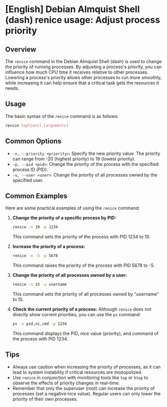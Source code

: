 # [English] Debian Almquist Shell (dash) renice usage: Adjust process priority

## Overview
The `renice` command in the Debian Almquist Shell (dash) is used to change the priority of running processes. By adjusting a process's priority, you can influence how much CPU time it receives relative to other processes. Lowering a process's priority allows other processes to run more smoothly, while increasing it can help ensure that a critical task gets the resources it needs.

## Usage
The basic syntax of the `renice` command is as follows:

```bash
renice [options] [arguments]
```

## Common Options
- `-n, --priority <priority>`: Specify the new priority value. The priority can range from -20 (highest priority) to 19 (lowest priority).
- `-p, --pid <pid>`: Change the priority of the process with the specified process ID (PID).
- `-u, --user <user>`: Change the priority of all processes owned by the specified user.

## Common Examples
Here are some practical examples of using the `renice` command:

1. **Change the priority of a specific process by PID:**
   ```bash
   renice -n 10 -p 1234
   ```
   This command sets the priority of the process with PID 1234 to 10.

2. **Increase the priority of a process:**
   ```bash
   renice -n -5 -p 5678
   ```
   This command raises the priority of the process with PID 5678 to -5.

3. **Change the priority of all processes owned by a user:**
   ```bash
   renice -n 15 -u username
   ```
   This command sets the priority of all processes owned by "username" to 15.

4. **Check the current priority of a process:**
   Although `renice` does not directly show current priorities, you can use the `ps` command:
   ```bash
   ps -o pid,ni,cmd -p 1234
   ```
   This command displays the PID, nice value (priority), and command of the process with PID 1234.

## Tips
- Always use caution when increasing the priority of processes, as it can lead to system instability if critical resources are monopolized.
- Use `renice` in conjunction with monitoring tools like `top` or `htop` to observe the effects of priority changes in real-time.
- Remember that only the superuser (root) can increase the priority of processes (set a negative nice value). Regular users can only lower the priority of their own processes.